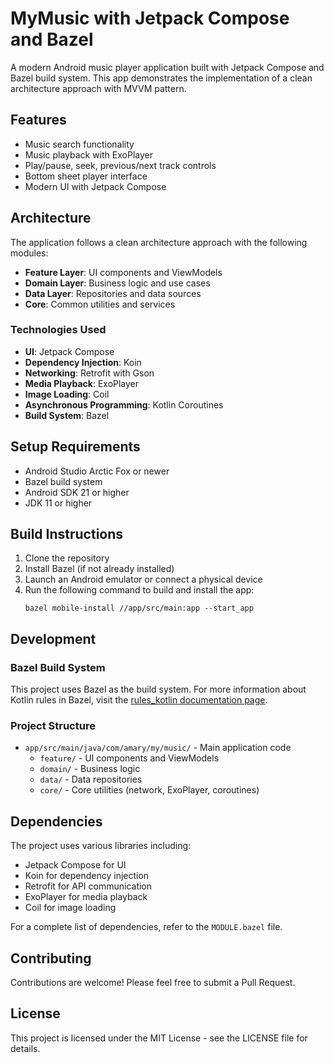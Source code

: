 # MyMusic with Jetpack Compose and Bazel

A modern Android music player application built with Jetpack Compose and Bazel build system. This app demonstrates the implementation of a clean architecture approach with MVVM pattern.

## Features

- Music search functionality
- Music playback with ExoPlayer
- Play/pause, seek, previous/next track controls
- Bottom sheet player interface
- Modern UI with Jetpack Compose

## Architecture

The application follows a clean architecture approach with the following modules:

- **Feature Layer**: UI components and ViewModels
- **Domain Layer**: Business logic and use cases
- **Data Layer**: Repositories and data sources
- **Core**: Common utilities and services

### Technologies Used

- **UI**: Jetpack Compose
- **Dependency Injection**: Koin
- **Networking**: Retrofit with Gson
- **Media Playback**: ExoPlayer
- **Image Loading**: Coil
- **Asynchronous Programming**: Kotlin Coroutines
- **Build System**: Bazel

## Setup Requirements

- Android Studio Arctic Fox or newer
- Bazel build system
- Android SDK 21 or higher
- JDK 11 or higher

## Build Instructions

1. Clone the repository
2. Install Bazel (if not already installed)
3. Launch an Android emulator or connect a physical device
4. Run the following command to build and install the app:
   ```
   bazel mobile-install //app/src/main:app --start_app
   ```

## Development

### Bazel Build System

This project uses Bazel as the build system. For more information about Kotlin rules in Bazel, visit the [rules_kotlin documentation page](https://github.com/bazelbuild/rules_kotlin/blob/master/docs/kotlin.md).

### Project Structure

- `app/src/main/java/com/amary/my/music/` - Main application code
  - `feature/` - UI components and ViewModels
  - `domain/` - Business logic
  - `data/` - Data repositories
  - `core/` - Core utilities (network, ExoPlayer, coroutines)

## Dependencies

The project uses various libraries including:
- Jetpack Compose for UI
- Koin for dependency injection
- Retrofit for API communication
- ExoPlayer for media playback
- Coil for image loading

For a complete list of dependencies, refer to the `MODULE.bazel` file.

## Contributing

Contributions are welcome! Please feel free to submit a Pull Request.

## License

This project is licensed under the MIT License - see the LICENSE file for details.
